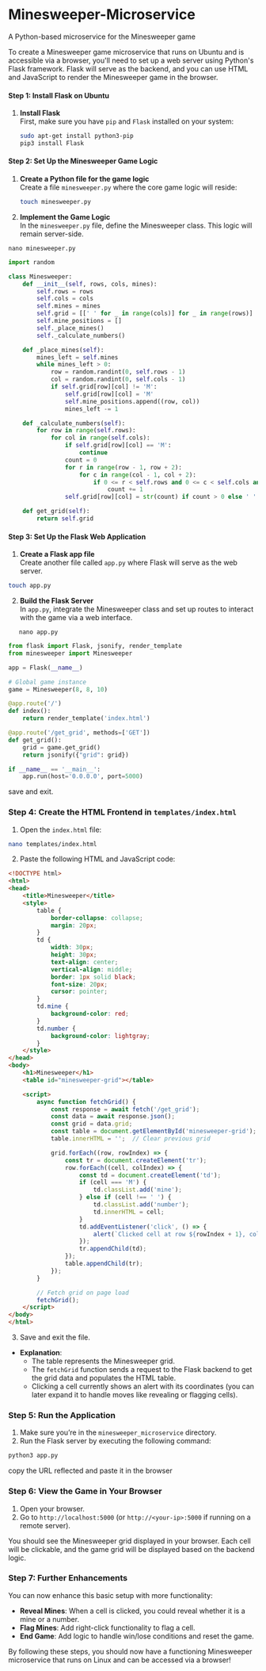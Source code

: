 # Minesweeper-Microservice
A Python-based microservice for the Minesweeper game


To create a Minesweeper game microservice that runs on Ubuntu and is accessible via a browser, you'll need to set up a web server using Python's Flask framework. Flask will serve as the backend, and you can use HTML and JavaScript to render the Minesweeper game in the browser.



#### Step 1: Install Flask on Ubuntu

1. **Install Flask**  
   First, make sure you have `pip` and `Flask` installed on your system:


   ```bash
   sudo apt-get install python3-pip
   pip3 install Flask
   
   ```

#### Step 2: Set Up the Minesweeper Game Logic

1. **Create a Python file for the game logic**  
   Create a file `minesweeper.py` where the core game logic will reside:

   ```bash
   touch minesweeper.py
   
   ```

3. **Implement the Game Logic**  
   In the `minesweeper.py` file, define the Minesweeper class. This logic will remain server-side.

```
nano minesweeper.py
```

```python
import random

class Minesweeper:
    def __init__(self, rows, cols, mines):
        self.rows = rows
        self.cols = cols
        self.mines = mines
        self.grid = [[' ' for _ in range(cols)] for _ in range(rows)]
        self.mine_positions = []
        self._place_mines()
        self._calculate_numbers()

    def _place_mines(self):
        mines_left = self.mines
        while mines_left > 0:
            row = random.randint(0, self.rows - 1)
            col = random.randint(0, self.cols - 1)
            if self.grid[row][col] != 'M':
                self.grid[row][col] = 'M'
                self.mine_positions.append((row, col))
                mines_left -= 1

    def _calculate_numbers(self):
        for row in range(self.rows):
            for col in range(self.cols):
                if self.grid[row][col] == 'M':
                    continue
                count = 0
                for r in range(row - 1, row + 2):
                    for c in range(col - 1, col + 2):
                        if 0 <= r < self.rows and 0 <= c < self.cols and self.grid[r][c] == 'M':
                            count += 1
                self.grid[row][col] = str(count) if count > 0 else ' '

    def get_grid(self):
        return self.grid
```

#### Step 3: Set Up the Flask Web Application

1. **Create a Flask app file**  
   Create another file called `app.py` where Flask will serve as the web server.

```bash
touch app.py
```

2. **Build the Flask Server**  
   In `app.py`, integrate the Minesweeper class and set up routes to interact with the game via a web interface.

```
   nano app.py
```

```python
from flask import Flask, jsonify, render_template
from minesweeper import Minesweeper

app = Flask(__name__)

# Global game instance
game = Minesweeper(8, 8, 10)

@app.route('/')
def index():
    return render_template('index.html')

@app.route('/get_grid', methods=['GET'])
def get_grid():
    grid = game.get_grid()
    return jsonify({"grid": grid})

if __name__ == '__main__':
    app.run(host='0.0.0.0', port=5000)
```
save and exit.


### Step 4: Create the HTML Frontend in `templates/index.html`

1. Open the `index.html` file:

```bash
nano templates/index.html
```

2. Paste the following HTML and JavaScript code:

```html
<!DOCTYPE html>
<html>
<head>
    <title>Minesweeper</title>
    <style>
        table {
            border-collapse: collapse;
            margin: 20px;
        }
        td {
            width: 30px;
            height: 30px;
            text-align: center;
            vertical-align: middle;
            border: 1px solid black;
            font-size: 20px;
            cursor: pointer;
        }
        td.mine {
            background-color: red;
        }
        td.number {
            background-color: lightgray;
        }
    </style>
</head>
<body>
    <h1>Minesweeper</h1>
    <table id="minesweeper-grid"></table>

    <script>
        async function fetchGrid() {
            const response = await fetch('/get_grid');
            const data = await response.json();
            const grid = data.grid;
            const table = document.getElementById('minesweeper-grid');
            table.innerHTML = '';  // Clear previous grid

            grid.forEach((row, rowIndex) => {
                const tr = document.createElement('tr');
                row.forEach((cell, colIndex) => {
                    const td = document.createElement('td');
                    if (cell === 'M') {
                        td.classList.add('mine');
                    } else if (cell !== ' ') {
                        td.classList.add('number');
                        td.innerHTML = cell;
                    }
                    td.addEventListener('click', () => {
                        alert(`Clicked cell at row ${rowIndex + 1}, col ${colIndex + 1}`);
                    });
                    tr.appendChild(td);
                });
                table.appendChild(tr);
            });
        }

        // Fetch grid on page load
        fetchGrid();
    </script>
</body>
</html>
```

3. Save and exit the file.

- **Explanation**:
  - The table represents the Minesweeper grid.
  - The `fetchGrid` function sends a request to the Flask backend to get the grid data and populates the HTML table.
  - Clicking a cell currently shows an alert with its coordinates (you can later expand it to handle moves like revealing or flagging cells).

### Step 5: Run the Application

1. Make sure you’re in the `minesweeper_microservice` directory.
2. Run the Flask server by executing the following command:

```bash
python3 app.py
```
copy the URL reflected and paste it in the browser

### Step 6: View the Game in Your Browser

1. Open your browser.
2. Go to `http://localhost:5000` (or `http://<your-ip>:5000` if running on a remote server).

You should see the Minesweeper grid displayed in your browser. Each cell will be clickable, and the game grid will be displayed based on the backend logic.

### Step 7: Further Enhancements

You can now enhance this basic setup with more functionality:
- **Reveal Mines**: When a cell is clicked, you could reveal whether it is a mine or a number.
- **Flag Mines**: Add right-click functionality to flag a cell.
- **End Game**: Add logic to handle win/lose conditions and reset the game.


By following these steps, you should now have a functioning Minesweeper microservice that runs on Linux and can be accessed via a browser!

